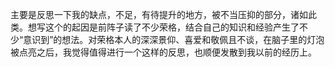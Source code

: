 主要是反思一下我的缺点，不足，有待提升的地方，被不当压抑的部分，诸如此类。想写这个的起因是前阵子读了不少荣格，结合自己的知识和经验产生了不少“意识到”的想法。对荣格本人的深深景仰、喜爱和敬佩且不谈，在脑子里的灯泡被点亮之后，我觉得值得进行一个这样的反思，也顺便发散到我以前的经历上。